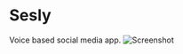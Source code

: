 # Sesly
Voice based social media app.
![Screenshot](https://i.ibb.co/WtWGtpY/Apple-i-Phone-11-Pro-Max-Presentation.png)
